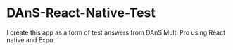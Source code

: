 # DAnS-React-Native-Test
I create this app as a form of test answers from DAnS Multi Pro using React native and Expo
